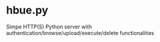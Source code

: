 hbue.py
=======

Simpe HTTP(S) Python server with authentication/browse/upload/execute/delete functionalities
